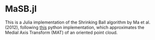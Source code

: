 # MaSB.jl
This is a Julia implementation of the Shrinking Ball algorithm by Ma et al. (2012), following [this](https://github.com/tudelft3d/masbpy) python implementation, which approximates the Medial Axis Transform (MAT) of an oriented point cloud.


